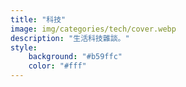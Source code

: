 ```yaml
---
title: "科技"
image: img/categories/tech/cover.webp
description: "生活科技雜談。"
style:
    background: "#b59ffc"
    color: "#fff"
---
```

